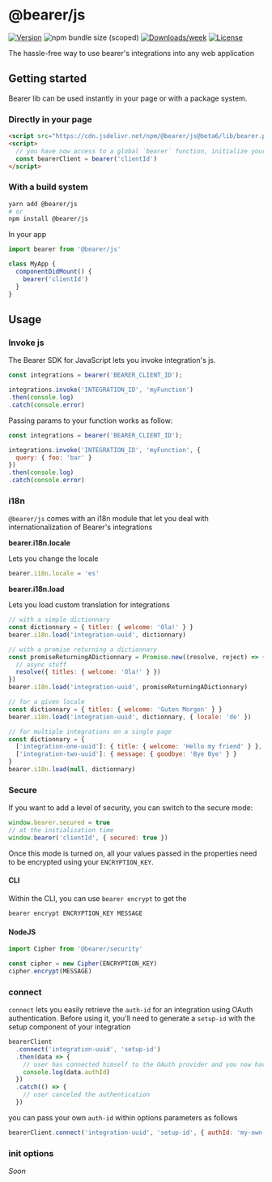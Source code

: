 # @bearer/js

[![Version](https://img.shields.io/npm/v/@bearer/js.svg)](https://npmjs.org/package/@bearer/js)
![npm bundle size (scoped)](https://img.shields.io/bundlephobia/minzip/@bearer/js.svg)
[![Downloads/week](https://img.shields.io/npm/dw/@bearer/js.svg)](https://npmjs.org/package/@bearer/js)
[![License](https://img.shields.io/npm/l/@bearer/js.svg)](https://github.com/Bearer/bearer/packages/cli/blob/master/package.json)

The hassle-free way to use bearer's integrations into any web application

## Getting started

Bearer lib can be used instantly in your page or with a package system.

### Directly in your page

```html
<script src="https://cdn.jsdelivr.net/npm/@bearer/js@beta6/lib/bearer.production.min.js"></script>
<script>
  // you have now access to a global `bearer` function, initialize your code by passing the `clientId` as parameter
  const bearerClient = bearer('clientId')
</script>
```

### With a build system

```bash
yarn add @bearer/js
# or
npm install @bearer/js
```

In your app

```jsx
import bearer from '@bearer/js'

class MyApp {
  componentDidMount() {
    bearer('clientId')
  }
}
```

## Usage

### Invoke js

The Bearer SDK for JavaScript lets you invoke integration's js.
```js
const integrations = bearer('BEARER_CLIENT_ID');

integrations.invoke('INTEGRATION_ID', 'myFunction')
.then(console.log)
.catch(console.error)
```

Passing params to your function works as follow:
```js
const integrations = bearer('BEARER_CLIENT_ID');

integrations.invoke('INTEGRATION_ID', 'myFunction', {
  query: { foo: 'bar' }
})
.then(console.log)
.catch(console.error)
```

### i18n

`@bearer/js` comes with an i18n module that let you deal with internationalization of Bearer's integrations

**bearer.i18n.locale**

Lets you change the locale

```js
bearer.i18n.locale = 'es'
```

**bearer.i18n.load**

Lets you load custom translation for integrations

```js
// with a simple dictionnary
const dictionnary = { titles: { welcome: 'Ola!' } }
bearer.i18n.load('integration-uuid', dictionnary)

// with a promise returning a dictionnary
const promiseReturningADictionnary = Promise.new((resolve, reject) => {
  // async stuff
  resolve({ titles: { welcome: 'Ola!' } })
})
bearer.i18n.load('integration-uuid', promiseReturningADictionnary)

// for a given locale
const dictionnary = { titles: { welcome: 'Guten Morgen' } }
bearer.i18n.load('integration-uuid', dictionnary, { locale: 'de' })

// for multiple integrations on a single page
const dictionnary = {
  ['integration-one-uuid']: { title: { welcome: 'Hello my friend' } },
  ['integration-two-uuid']: { message: { goodbye: 'Bye Bye' } }
}
bearer.i18n.load(null, dictionnary)
```

### Secure

If you want to add a level of security, you can switch to the secure mode:

```js
window.bearer.secured = true
// at the initialisation time
window.bearer('clientId', { secured: true })
```

Once this mode is turned on, all your values passed in the properties need to be encrypted using your `ENCRYPTION_KEY`.

#### CLI

Within the CLI, you can use `bearer encrypt` to get the

```js
bearer encrypt ENCRYPTION_KEY MESSAGE
```

#### NodeJS

```typescript
import Cipher from '@bearer/security'

const cipher = new Cipher(ENCRYPTION_KEY)
cipher.encrypt(MESSAGE)
```

### connect

`connect` lets you easily retrieve the `auth-id` for an integration using OAuth authentication. Before using it, you'll need to generate a `setup-id` with the setup component of your integration

```js
bearerClient
  .connect('integration-uuid', 'setup-id')
  .then(data => {
    // user has connected himself to the OAuth provider and you now have access to the authId
    console.log(data.authId)
  })
  .catch(() => {
    // user canceled the authentication
  })
```

you can pass your own `auth-id` within options parameters as follows

```js
bearerClient.connect('integration-uuid', 'setup-id', { authId: 'my-own-non-guessable-auth-id' })
```

### init options

_Soon_
